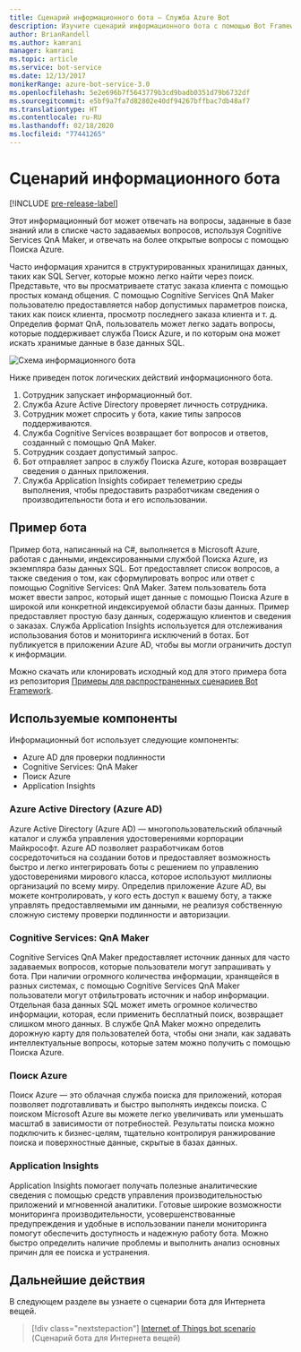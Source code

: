 ```yaml
---
title: Сценарий информационного бота — Служба Azure Bot
description: Изучите сценарий информационного бота с помощью Bot Framework.
author: BrianRandell
ms.author: kamrani
manager: kamrani
ms.topic: article
ms.service: bot-service
ms.date: 12/13/2017
monikerRange: azure-bot-service-3.0
ms.openlocfilehash: 5e2e696b7f5643779b3cd9badb0351d79b6732df
ms.sourcegitcommit: e5bf9a7fa7d82802e40df94267bffbac7db48af7
ms.translationtype: HT
ms.contentlocale: ru-RU
ms.lasthandoff: 02/18/2020
ms.locfileid: "77441265"
---
```

# <a name="information-bot-scenario"></a>Сценарий информационного бота

[!INCLUDE [pre-release-label](includes/pre-release-label-v3.md)]

Этот информационный бот может отвечать на вопросы, заданные в базе знаний или в списке часто задаваемых вопросов, используя Cognitive Services QnA Maker, и отвечать на более открытые вопросы с помощью Поиска Azure.

Часто информация хранится в структурированных хранилищах данных, таких как SQL Server, которые можно легко найти через поиск. Представьте, что вы просматриваете статус заказа клиента с помощью простых команд общения. С помощью Cognitive Services QnA Maker пользователю предоставляется набор допустимых параметров поиска, таких как поиск клиента, просмотр последнего заказа клиента и т. д. Определив формат QnA, пользователь может легко задать вопросы, которые поддерживает служба Поиск Azure, и по которым она может искать хранимые данные в базе данных SQL.

![Схема информационного бота](~/media/scenarios/bot-service-scenario-informational-bot.png)

Ниже приведен поток логических действий информационного бота.

1. Сотрудник запускает информационный бот.
2. Служба Azure Active Directory проверяет личность сотрудника.
3. Сотрудник может спросить у бота, какие типы запросов поддерживаются.
4. Служба Cognitive Services возвращает бот вопросов и ответов, созданный с помощью QnA Maker.
5. Сотрудник создает допустимый запрос.
6. Бот отправляет запрос в службу Поиска Azure, которая возвращает сведения о данных приложения.
7. Служба Application Insights собирает телеметрию среды выполнения, чтобы предоставить разработчикам сведения о производительности бота и его использовании.

## <a name="sample-bot"></a>Пример бота
Пример бота, написанный на C#, выполняется в Microsoft Azure, работая с данными, индексированными службой Поиска Azure, из экземпляра базы данных SQL. Бот предоставляет список вопросов, а также сведения о том, как сформулировать вопрос или ответ с помощью Cognitive Services: QnA Maker. Затем пользователь бота может ввести запрос, который ищет данные с помощью Поиска Azure в широкой или конкретной индексируемой области базы данных. Пример предоставляет простую базу данных, содержащую клиентов и сведения о заказах. Служба Application Insights используется для отслеживания использования ботов и мониторинга исключений в ботах. Бот публикуется в приложении Azure AD, чтобы вы могли ограничить доступ к информации.

Можно скачать или клонировать исходный код для этого примера бота из репозитория [Примеры для распространенных сценариев Bot Framework](https://aka.ms/abs-scenarios).

## <a name="components-youll-use"></a>Используемые компоненты
Информационный бот использует следующие компоненты:
-   Azure AD для проверки подлинности
-   Cognitive Services: QnA Maker
-   Поиск Azure
-   Application Insights

### <a name="azure-active-directory-azure-ad"></a>Azure Active Directory (Azure AD)
Azure Active Directory (Azure AD) — многопользовательский облачный каталог и служба управления удостоверениями корпорации Майкрософт. Azure AD позволяет разработчикам ботов сосредоточиться на создании ботов и предоставляет возможность быстро и легко интегрировать боты с решением по управлению удостоверениями мирового класса, которое используют миллионы организаций по всему миру. Определив приложение Azure AD, вы можете контролировать, у кого есть доступ к вашему боту, а также управлять предоставляемыми им данными, не реализуя собственную сложную систему проверки подлинности и авторизации.

### <a name="cognitive-services-qna-maker"></a>Cognitive Services: QnA Maker
Cognitive Services QnA Maker предоставляет источник данных для часто задаваемых вопросов, которые пользователи могут запрашивать у бота. При наличии огромного количества информации, хранящейся в разных системах, с помощью Cognitive Services QnA Maker пользователи могут отфильтровать источник и набор информации. Отдельная база данных SQL может иметь огромное количество информации, которая, если применить бесплатный поиск, возвращает слишком много данных. В службе QnA Maker можно определить дорожную карту для пользователей бота, чтобы они знали, как задавать интеллектуальные вопросы, которые затем можно получить с помощью Поиска Azure.

### <a name="azure-search"></a>Поиск Azure
Поиск Azure — это облачная служба поиска для приложений, которая позволяет подготавливать и быстро выполнять индексы поиска. С поиском Microsoft Azure вы можете легко увеличивать или уменьшать масштаб в зависимости от потребностей. Результаты поиска можно подключить к бизнес-целям, тщательно контролируя ранжирование поиска и поверхностные данные, скрытые в базах данных.

### <a name="application-insights"></a>Application Insights
Application Insights помогает получать полезные аналитические сведения с помощью средств управления производительностью приложений и мгновенной аналитики. Готовые широкие возможности мониторинга производительности, усовершенствованные предупреждения и удобные в использовании панели мониторинга помогут обеспечить доступность и надежную работу бота. Можно быстро определить наличие проблемы и выполнить анализ основных причин для ее поиска и устранения.

## <a name="next-steps"></a>Дальнейшие действия
В следующем разделе вы узнаете о сценарии бота для Интернета вещей.

> [!div class="nextstepaction"]
> [Internet of Things bot scenario](bot-service-scenario-internet-things.md) (Сценарий бота для Интернета вещей)
